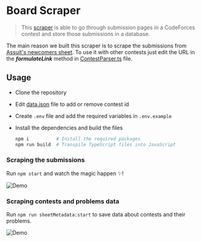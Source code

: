 # Board Scraper

> This [scraper](https://en.wikipedia.org/wiki/Web_scraping) is able to go through submission pages in a CodeForces contest and store those submissions in a database.

The main reason we built this scraper is to scrape the submissions from [Assuit's newcomers sheet](https://codeforces.com/group/MWSDmqGsZm/contests). To use it with other contests just edit the URL in the _**formulateLink**_ method in [ContestParser.ts](./src/ContestParser.ts) file.

## Usage

- Clone the repository
- Edit [data.json](./src/data.json) file to add or remove contest id
- Create `.env` file and add the required variables in `.env.example`
- Install the dependencies and build the files

  ```bash
  npm i          # Install the required packages
  npm run build  # Transpile TypeScript files into JavaScript
  ```

### Scraping the submissions

Run `npm start` and watch the magic happen :sparkles:!

![Demo](https://i.imgur.com/fMYLONS.gif)

### Scraping contests and problems data

Run `npm run sheetMetadata:start` to save data about contests and their problems.

![Demo](https://i.imgur.com/ejon77M.gif)
